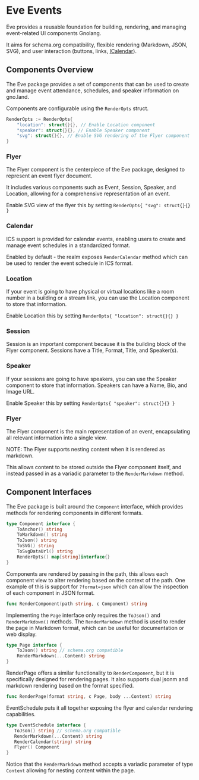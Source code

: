 # Eve Events

Eve provides a reusable foundation for building, rendering, and managing event-related UI components Gnolang.

It aims for schema.org compatibility, flexible rendering (Markdown, JSON, SVG), and user interaction (buttons, links, [ICalendar](https://en.wikipedia.org/wiki/ICalendar)).

## Components Overview

The Eve package provides a set of components that can be used to create and manage event attendance, schedules, and speaker information on gno.land.

Components are configurable using the `RenderOpts` struct.

```go
RenderOpts := RenderOpts{
    "location": struct{}{}, // Enable Location component
    "speaker": struct{}{}, // Enable Speaker component
    "svg": struct{}{}, // Enable SVG rendering of the Flyer component
}
```

### Flyer

The Flyer component is the centerpiece of the Eve package, designed to represent an event flyer document.

It includes various components such as Event, Session, Speaker, and Location, allowing for a comprehensive representation of an event.

Enable SVG view of the flyer this by setting `RenderOpts{ "svg": struct{}{} }`

### Calendar

ICS support is provided for calendar events, enabling users to create and manage event schedules in a standardized format.

Enabled by default - the realm exposes `RenderCalendar` method which can be used to render the event schedule in ICS format.

### Location

If your event is going to have physical or virtual locations like a room number in a building or a stream link, you can use the Location component to store that information.

Enable Location this by setting `RenderOpts{ "location": struct{}{} }`

### Session

Session is an important component because it is the building block of the Flyer component.
Sessions have a Title, Format, Title, and Speaker(s).

### Speaker

If your sessions are going to have speakers, you can use the Speaker component to store that information.
Speakers can have a Name, Bio, and Image URL.

Enable Speaker this by setting `RenderOpts{ "speaker": struct{}{} }`

### Flyer

The Flyer component is the main representation of an event, encapsulating all relevant information into a single view.

NOTE: The Flyer supports nesting content when it is rendered as markdown.

This allows content to be stored outside the Flyer component itself, and instead passed in as a variadic parameter to the `RenderMarkdown` method.

## Component Interfaces

The Eve package is built around the `Component` interface, which provides methods for rendering components in different formats.

```go
type Component interface {
    ToAnchor() string
    ToMarkdown() string
    ToJson() string
    ToSVG() string
    ToSvgDataUrl() string
    RenderOpts() map[string]interface{}
}
```

Components are rendered by passing in the path, this allows each component view to alter rendering based on the context of the path.
One example of this is support for `?format=json` which can allow the inspection of each component in JSON format.

```go
func RenderComponent(path string, c Component) string
```

Implementing the `Page` interface only requires the `ToJson()` and `RenderMarkdown()` methods.
The `RenderMarkdown` method is used to render the page in Markdown format, which can be useful for documentation or web display.

```go
type Page interface {
    ToJson() string // schema.org compatible
    RenderMarkdown(...Content) string
}
```

RenderPage offers a similar functionality to `RenderComponent`, but it is specifically designed for rendering pages.
It also supports dual jsonm and markdown rendering based on the format specified.

```go
func RenderPage(format string, c Page, body ...Content) string
```

EventSchedule puts it all together exposing the flyer and calendar rendering capabilities.

```go
type EventSchedule interface {
   ToJson() string // schema.org compatible
   RenderMarkdown(...Content) string
   RenderCalendar(string) string
   Flyer() Component
}
```

Notice that the `RenderMarkdown` method accepts a variadic parameter of type `Content` allowing for nesting content within the page.